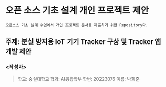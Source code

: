 # 오픈 소스 기초 설계 개인 프로젝트 제안

```
오픈소스 기초 설계 수업에서 개인 프로젝트 문서를 제출하기 위한 Repository다.
```

## 주제: 분실 방지용 IoT 기기 Tracker 구상 및 Tracker 앱 개발 제안
### <작성자>
> 학교: 숭실대학교
> 학과: AI융합학부
> 학번: 20223076
> 이름: 박희준
